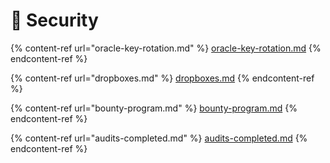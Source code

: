 # 💪 Security

{% content-ref url="oracle-key-rotation.md" %}
[oracle-key-rotation.md](oracle-key-rotation.md)
{% endcontent-ref %}

{% content-ref url="dropboxes.md" %}
[dropboxes.md](dropboxes.md)
{% endcontent-ref %}

{% content-ref url="bounty-program.md" %}
[bounty-program.md](bounty-program.md)
{% endcontent-ref %}

{% content-ref url="audits-completed.md" %}
[audits-completed.md](audits-completed.md)
{% endcontent-ref %}
